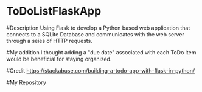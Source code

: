 # ToDoListFlaskApp

#Description
Using Flask to develop a Python based web application that connects to a SQLite Database and communicates with the web server through a seies of HTTP requests. 

#My addition
I thought adding a "due date" associated with each ToDo item would be beneficial for staying organized. 

#Credit
https://stackabuse.com/building-a-todo-app-with-flask-in-python/

#My Repository
